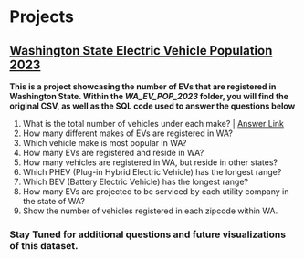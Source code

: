 # Projects

## [Washington State Electric Vehicle Population 2023](https://github.com/Phenix-Pitts/Projects/blob/1fe4725b2d5d348945f309970be77d429df4f088/WA_EV_POP_2023/CODE.sql)

**This is a project showcasing the number of EVs that are registered in Washington State. Within the *WA_EV_POP_2023* folder, you will find the original CSV, as well as the SQL code used to answer the questions below**

1. What is the total number of vehicles under each make? | [Answer Link](https://github.com/Phenix-Pitts/Projects/blob/Phenix/WA_EV_POP_2023/SQL_Answers.md#what-is-the-total-number-of-vehickes-under-each-make)
2. How many different makes of EVs are registered in WA?
3. Which vehicle make is most popular in WA?
4. How many EVs are registered and reside in WA?
5. How many vehicles are registered in WA, but reside in other states?
6. Which PHEV (Plug-in Hybrid Electric Vehicle) has the longest range?
7. Which BEV (Battery Electric Vehicle) has the longest range?
8. How many EVs are projected to be serviced by each utility company in the state of WA?
9. Show the number of vehicles registered in each zipcode within WA.

### Stay Tuned for additional questions and future visualizations of this dataset. 
